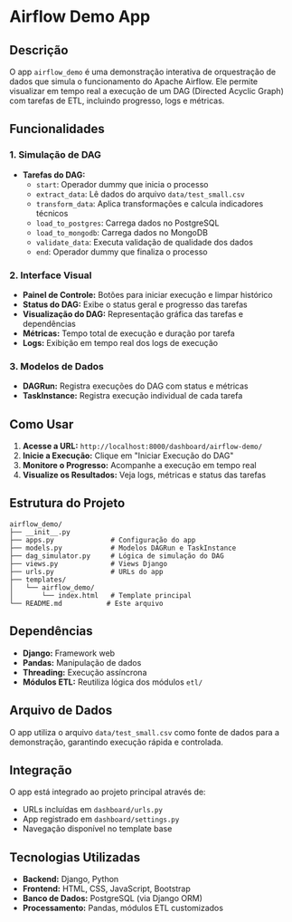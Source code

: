 # Airflow Demo App

## Descrição

O app `airflow_demo` é uma demonstração interativa de orquestração de dados que simula o funcionamento do Apache Airflow. Ele permite visualizar em tempo real a execução de um DAG (Directed Acyclic Graph) com tarefas de ETL, incluindo progresso, logs e métricas.

## Funcionalidades

### 1. Simulação de DAG
- **Tarefas do DAG:**
  - `start`: Operador dummy que inicia o processo
  - `extract_data`: Lê dados do arquivo `data/test_small.csv`
  - `transform_data`: Aplica transformações e calcula indicadores técnicos
  - `load_to_postgres`: Carrega dados no PostgreSQL
  - `load_to_mongodb`: Carrega dados no MongoDB
  - `validate_data`: Executa validação de qualidade dos dados
  - `end`: Operador dummy que finaliza o processo

### 2. Interface Visual
- **Painel de Controle:** Botões para iniciar execução e limpar histórico
- **Status do DAG:** Exibe o status geral e progresso das tarefas
- **Visualização do DAG:** Representação gráfica das tarefas e dependências
- **Métricas:** Tempo total de execução e duração por tarefa
- **Logs:** Exibição em tempo real dos logs de execução

### 3. Modelos de Dados
- **DAGRun:** Registra execuções do DAG com status e métricas
- **TaskInstance:** Registra execução individual de cada tarefa

## Como Usar

1. **Acesse a URL:** `http://localhost:8000/dashboard/airflow-demo/`
2. **Inicie a Execução:** Clique em "Iniciar Execução do DAG"
3. **Monitore o Progresso:** Acompanhe a execução em tempo real
4. **Visualize os Resultados:** Veja logs, métricas e status das tarefas

## Estrutura do Projeto

```
airflow_demo/
├── __init__.py
├── apps.py              # Configuração do app
├── models.py            # Modelos DAGRun e TaskInstance
├── dag_simulator.py     # Lógica de simulação do DAG
├── views.py             # Views Django
├── urls.py              # URLs do app
├── templates/
│   └── airflow_demo/
│       └── index.html   # Template principal
└── README.md           # Este arquivo
```

## Dependências

- **Django:** Framework web
- **Pandas:** Manipulação de dados
- **Threading:** Execução assíncrona
- **Módulos ETL:** Reutiliza lógica dos módulos `etl/`

## Arquivo de Dados

O app utiliza o arquivo `data/test_small.csv` como fonte de dados para a demonstração, garantindo execução rápida e controlada.

## Integração

O app está integrado ao projeto principal através de:
- URLs incluídas em `dashboard/urls.py`
- App registrado em `dashboard/settings.py`
- Navegação disponível no template base

## Tecnologias Utilizadas

- **Backend:** Django, Python
- **Frontend:** HTML, CSS, JavaScript, Bootstrap
- **Banco de Dados:** PostgreSQL (via Django ORM)
- **Processamento:** Pandas, módulos ETL customizados 
